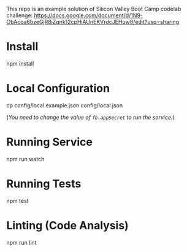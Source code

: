 This repo is an example solution of Silicon Valley Boot Camp codelab challenge: https://docs.google.com/document/d/1N9-ObAcoa6bzeGjR8iZqnk12cpHiAUnEKVrdcJEHuw8/edit?usp=sharing

# Install
npm install
# Local Configuration
cp config/local.example.json config/local.json

(_You need to change the value of `fb.appSecret` to run the service._)
# Running Service
npm run watch
# Running Tests
npm test
# Linting (Code Analysis)
npm run lint

